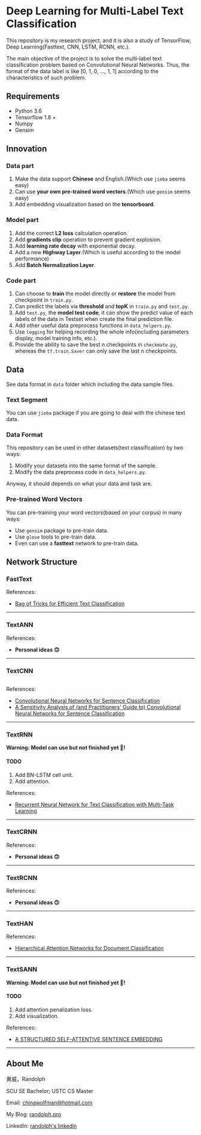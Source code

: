 # Deep Learning for Multi-Label Text Classification

This repository is my research project, and it is also a study of TensorFlow, Deep Learning(Fasttext, CNN, LSTM, RCNN, etc.).

The main objective of the project is to solve the multi-label text classification problem based on Convolutional Neural Networks. Thus, the format of the data label is like [0, 1, 0, ..., 1, 1] according to the characteristics of such problem.

## Requirements

- Python 3.6
- Tensorflow 1.8 +
- Numpy
- Gensim

## Innovation

### Data part
1. Make the data support **Chinese** and English.(Which use `jieba` seems easy)
2. Can use **your own pre-trained word vectors**.(Which use `gensim` seems easy)
3. Add embedding visualization based on the **tensorboard**.

### Model part
1. Add the correct **L2 loss** calculation operation.
2. Add **gradients clip** operation to prevent gradient explosion.
3. Add **learning rate decay** with exponential decay.
4. Add a new **Highway Layer**.(Which is useful according to the model performance)
5. Add **Batch Normalization Layer**.

### Code part
1. Can choose to **train** the model directly or **restore** the model from checkpoint in `train.py`.
2. Can predict the labels via **threshold** and **topK** in `train.py` and `test.py`.
3. Add `test.py`, the **model test code**, it can show the predict value of each labels of the data in Testset when create the final prediction file.
4. Add other useful data preprocess functions in `data_helpers.py`.
5. Use `logging` for helping recording the whole info(including parameters display, model training info, etc.).
6. Provide the ability to save the best n checkpoints in `checkmate.py`, whereas the `tf.train.Saver` can only save the last n checkpoints.

## Data

See data format in `data` folder which including the data sample files.

### Text Segment

You can use `jieba` package if you are going to deal with the chinese text data.

### Data Format

This repository can be used in other datasets(text classification) by two ways:
1. Modify your datasets into the same format of the sample.
2. Modify the data preprocess code in `data_helpers.py`.

Anyway, it should depends on what your data and task are.

### Pre-trained Word Vectors

You can pre-training your word vectors(based on your corpus) in many ways:
- Use `gensim` package to pre-train data.
- Use `glove` tools to pre-train data.
- Even can use a **fasttext** network to pre-train data.

## Network Structure

### FastText

References:

- [Bag of Tricks for Efficient Text Classification](https://arxiv.org/pdf/1607.01759.pdf)

---

### TextANN

References:

- **Personal ideas 🙃**

---


### TextCNN

![]()

References:

- [Convolutional Neural Networks for Sentence Classification](http://arxiv.org/abs/1408.5882)
- [A Sensitivity Analysis of (and Practitioners' Guide to) Convolutional Neural Networks for Sentence Classification](http://arxiv.org/abs/1510.03820)

---

### TextRNN

**Warning: Model can use but not finished yet 🤪!**

#### TODO
1. Add BN-LSTM cell unit.
2. Add attention.

References:

- [Recurrent Neural Network for Text Classification with Multi-Task Learning](http://www.aaai.org/ocs/index.php/AAAI/AAAI15/paper/download/9745/9552)

---

### TextCRNN

References:

- **Personal ideas 🙃**

---

### TextRCNN

References:

- **Personal ideas 🙃**

---

### TextHAN

References:

- [Hierarchical Attention Networks for Document Classification](https://www.cs.cmu.edu/~diyiy/docs/naacl16.pdf)

---

### TextSANN

**Warning: Model can use but not finished yet 🤪!**

#### TODO
1. Add attention penalization loss.
2. Add visualization.

References:

- [A STRUCTURED SELF-ATTENTIVE SENTENCE EMBEDDING](https://arxiv.org/pdf/1703.03130.pdf)

---

## About Me

黄威，Randolph

SCU SE Bachelor; USTC CS Master

Email: chinawolfman@hotmail.com

My Blog: [randolph.pro](http://randolph.pro)

LinkedIn: [randolph's linkedin](https://www.linkedin.com/in/randolph-%E9%BB%84%E5%A8%81/)
